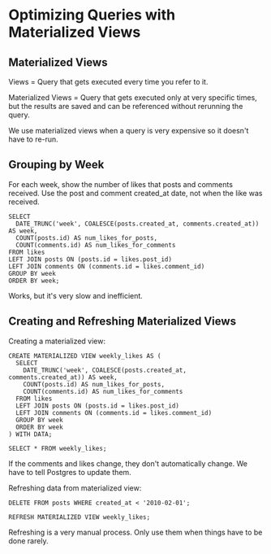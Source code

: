 # Optimizing Queries with Materialized Views

## Materialized Views

Views = Query that gets executed every time you refer to it.

Materialized Views = Query that gets executed only at very specific times, but the 
results are saved and can be referenced without rerunning the query.

We use materialized views when a query is very expensive so it doesn't have to re-run.

## Grouping by Week

For each week, show the number of likes that posts and comments received. Use the 
post and comment created_at date, not when the like was received.

```postgresql
SELECT 
  DATE_TRUNC('week', COALESCE(posts.created_at, comments.created_at)) AS week,
  COUNT(posts.id) AS num_likes_for_posts,
  COUNT(comments.id) AS num_likes_for_comments
FROM likes
LEFT JOIN posts ON (posts.id = likes.post_id)
LEFT JOIN comments ON (comments.id = likes.comment_id)
GROUP BY week
ORDER BY week;
```

Works, but it's very slow and inefficient.

## Creating and Refreshing Materialized Views

Creating a materialized view:  
```postgresql
CREATE MATERIALIZED VIEW weekly_likes AS (
  SELECT 
    DATE_TRUNC('week', COALESCE(posts.created_at, comments.created_at)) AS week,
    COUNT(posts.id) AS num_likes_for_posts,
    COUNT(comments.id) AS num_likes_for_comments
  FROM likes
  LEFT JOIN posts ON (posts.id = likes.post_id)
  LEFT JOIN comments ON (comments.id = likes.comment_id)
  GROUP BY week
  ORDER BY week
) WITH DATA;

SELECT * FROM weekly_likes;
```

If the comments and likes change, they don't automatically change. We have to tell 
Postgres to update them.

Refreshing data from materialized view:
```postgresql
DELETE FROM posts WHERE created_at < '2010-02-01';

REFRESH MATERIALIZED VIEW weekly_likes;
```

Refreshing is a very manual process. Only use them when things have to be done rarely.

